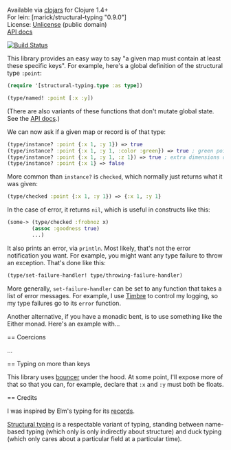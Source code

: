 Available via [clojars](https://clojars.org/marick/structural-typing) for Clojure 1.4+  
For lein: [marick/structural-typing "0.9.0"]     
License: [Unlicense](http://unlicense.org/) (public domain)        
[API docs](http://marick.github.io/structural-typing/)

[![Build Status](https://travis-ci.org/marick/structural-typing.png?branch=master)](https://travis-ci.org/marick/structural-typing)


This library provides an easy way to say "a given map must contain at
least these specific keys". For example, here's a global definition of the structural type `:point`:

```clojure
(require '[structural-typing.type :as type])

(type/named! :point [:x :y])
```

(There are also variants of these functions that don't mutate global state. See the [API docs](http://marick.github.io/structural-typing/).)


We can now ask if a given map or record is of that type:

```clojure
(type/instance? :point {:x 1, :y 1}) => true
(type/instance? :point {:x 1, :y 1, :color :green}) => true ; green points are points 
(type/instance? :point {:x 1, :y 1, :z 1}) => true ; extra dimensions don't destroy "pointhood"
(type/instance? :point {:x 1} => false
```

More common than `instance?` is `checked`, which normally just returns what it was given:

```clojure
(type/checked :point {:x 1, :y 1}) => {:x 1, :y 1}
```

In the case of error, it returns `nil`, which is useful in constructs like this:

```clojure
(some-> (type/checked :frobnoz x)
        (assoc :goodness true)
        ...)
```

It also prints an error, via `println`. Most likely, that's not the error notification you want.
For example, you might want any type failure to throw an exception. That's done like this:

```clojure 
(type/set-failure-handler! type/throwing-failure-handler)
```

More generally, `set-failure-handler` can be set to any function that
takes a list of error messages. For example, I use
[Timbre](https://github.com/ptaoussanis/timbre) to control my logging, so my
type failures go to its `error` function.

Another alternative, if you have a monadic bent, is to use something like the Either monad. Here's an example with...

== Coercions

...

== Typing on more than keys

This library uses [bouncer](https://github.com/leonardoborges/bouncer)
under the hood. At some point, I'll expose more of that so that you
can, for example, declare that `:x` and `:y` must both be floats.

== Credits

I was inspired by Elm's typing for its [records](http://elm-lang.org/learn/Records.elm).

[Structural typing](http://en.wikipedia.org/wiki/Structural_type_system) is a respectable variant of typing, standing between name-based typing (which only is only indirectly about structure) and duck typing (which only cares about a particular field at a particular time). 
